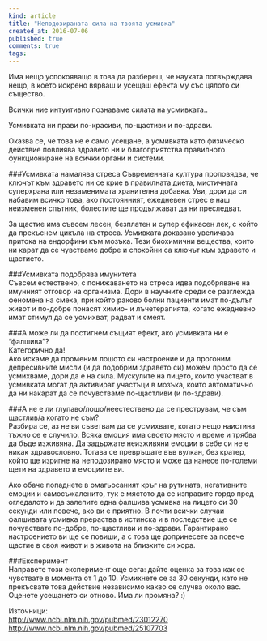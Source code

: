 ```yaml
---
kind: article
title: "Неподозираната сила на твоята усмивка"
created_at: 2016-07-06
published: true
comments: true
tags:
--- 
```

Има нещо успокояващо в това да разбереш, че науката потвърждава нещо, в което искрено вярваш и усещаш ефекта му със цялото си същество.

Всички ние интуитивно познаваме силата на усмивката..

Усмивката ни прави по-красиви, по-щастиви и по-здрави.

Оказва се, че това не е само усещане, а усмивката като физическо действие повлиява здравето ни и благоприятства правилното функциониране на всички органи и системи.

###Усмивката намалява стреса
Съвременната култура проповядва, че ключът към здравето ни се крие в правилната диета, мистичната суперхрана или незаменимата хранителна добавка. 
Уви, дори да си набавим всичко това, ако постоянният, ежедневен стрес е наш неизменен спътник, болестите ще продължават да ни преследват.

<!-- more -->

За щастие има съвсем лесен, безплатен и супер ефикасен лек, с който да прекъснем цикъла на стреса. Усмивката доказано увеличава притока на ендорфини към мозъка. Тези биохимични вещества, които ни карат да се чувстваме добре и спокойни са ключът към здравето и щастието.


###Усмивката подобрява имунитета <br />
Съвсем естествено, с понижаването на стреса идва подобряване на имунният отговор на организма. Дори в научните среди се разглежда феномена на смеха, при който раково болни пациенти имат по-дълъг живот и по-добре понасят химио- и лъчетерапията, когато ежедневно имат стимул да се усмихват, радват и смеят.

###А може ли да постигнем същият ефект, ако усмивката ни е “фалшива”? <br />
Категорично да! <br />
Ако искаме да променим лошото си настроение и да прогоним депресивните мисли (и да подобрим здравето си) можем просто да се усмихваме, дори да е на сила.
Мускулите на лицето, които участват в усмивката могат да активират участъци в мозъка, които автоматично да ни накарат да се почувстваме по-щастливи (и по-здрави).

###А не е ли глупаво/лошо/неестествено да се преструвам, че съм щастлив/а когато не съм? <br />
Разбира се, аз не ви съветвам да се усмихвате, когато нещо наистина тъжно се е случило. Всяка емоция има своето място и време и трябва да бъде изживяна. Да задържате неизживяни емоции в себе си не е никак здравословно. Тогава се превръщате във вулкан, без кратер, който ще изригне на неподозирано място и може да нанесе по-големи щети на здравето и емоциите ви. 

Ако обаче попаднете в омагьосаният кръг на рутината, негативните емоции и самосъжаленито, тук е мястото да се изправите гордо пред огледалото и да залепите една фалшива усмивка на лицето си 30 секунди или повече, ако ви е приятно.
В почти всички случаи фалшивата усмивка прераства в истинска и в последствие ще се почувствате по-добре, по-щастливи и по-здрави. Гарантирано настроението ви ще се повиши, а с това ще допринесете за повече щастие в своя живот и в живота на близките си хора.

###Експеримент <br />
Направете този експеримент още сега: дайте оценка за това как се чувствате в момента от 1 до 10. Усмихнете се за 30 секунди, като не прекъсвате това действие независимо какво се случва около вас. Оценете усещането си отново. Има ли промяна? :)

Източници: <br />
http://www.ncbi.nlm.nih.gov/pubmed/23012270 <br />
http://www.ncbi.nlm.nih.gov/pubmed/25107703